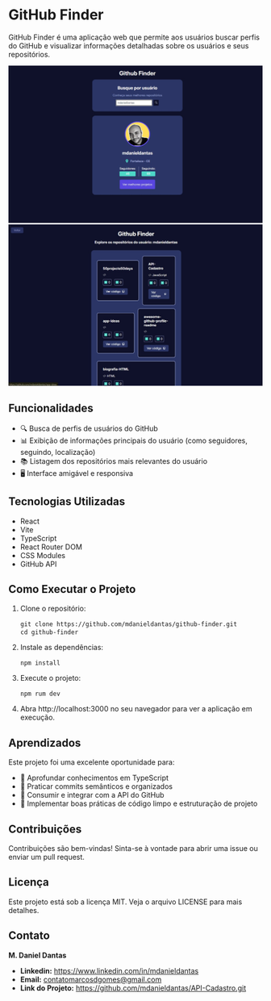 # GitHub Finder

GitHub Finder é uma aplicação web que permite aos usuários buscar perfis do GitHub e visualizar informações detalhadas sobre os usuários e seus repositórios.

![Projeto](/public/ImgDesktopSiteTela1.jpg)
![Projeto](/public/ImgDesktopSiteTela2.jpg)

## Funcionalidades

- 🔍 Busca de perfis de usuários do GitHub
- 📊 Exibição de informações principais do usuário (como seguidores, seguindo, localização)
- 📚 Listagem dos repositórios mais relevantes do usuário
- 🖥️ Interface amigável e responsiva

## Tecnologias Utilizadas

- React
- Vite
- TypeScript
- React Router DOM
- CSS Modules
- GitHub API

## Como Executar o Projeto

1. Clone o repositório:

    ```terminal
    git clone https://github.com/mdanieldantas/github-finder.git
    cd github-finder
    ```

2. Instale as dependências:

    ```terminal
    npm install
    ```

3. Execute o projeto:

    ```terminal
    npm rum dev
    ```

4. Abra http://localhost:3000 no seu navegador para ver a aplicação em execução.

## Aprendizados

Este projeto foi uma excelente oportunidade para:

- 🔷 Aprofundar conhecimentos em TypeScript
- 🔷 Praticar commits semânticos e organizados
- 🔷 Consumir e integrar com a API do GitHub
- 🔷 Implementar boas práticas de código limpo e estruturação de projeto

## Contribuições

Contribuições são bem-vindas! Sinta-se à vontade para abrir uma issue ou enviar um pull request.

## Licença

Este projeto está sob a licença MIT. Veja o arquivo LICENSE para mais detalhes.

## Contato

**M. Daniel Dantas**

- **Linkedin:** https://www.linkedin.com/in/mdanieldantas
- **Email:** contatomarcosdgomes@gmail.com
- **Link do Projeto:** https://github.com/mdanieldantas/API-Cadastro.git
